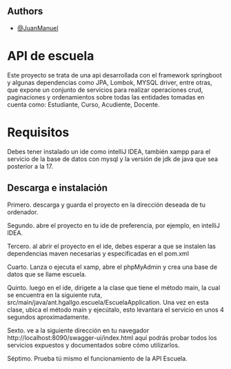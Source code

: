 
## Authors

- [@JuanManuel](https://github.com/devpuntonet25)

# API de escuela

Este proyecto se trata de una api desarrollada con el framework springboot y algunas dependencias como JPA, Lombok, MYSQL driver, entre otras, que expone un conjunto de servicios para realizar operaciones crud, paginaciones y ordenamientos sobre todas las entidades tomadas en cuenta como: Estudiante, Curso, Acudiente, Docente.

# Requisitos
Debes tener instalado un ide como intelliJ IDEA, también xampp para el servicio de la base de datos con mysql y la versión de jdk de java que sea posterior a la 17.


## Descarga e instalación

Primero. descarga y guarda el proyecto en la dirección deseada de tu ordenador. 

Segundo. abre el proyecto en tu ide de preferencia, por ejemplo, en intelliJ IDEA. 

Tercero. al abrir el proyecto en el ide, debes esperar a que se instalen las dependencias maven necesarias y especificadas en el pom.xml

Cuarto. Lanza o ejecuta el xamp, abre el phpMyAdmin y crea una base de datos que se llame escuela.

Quinto. luego en el ide, dirigete a la clase que tiene el método main, la cual se encuentra en la siguiente ruta, src/main/java/ant.hgallgo.escuela/EscuelaApplication. Una vez en esta clase, ubica el método main y ejecútalo, esto levantara el servicio en unos 4 segundos aproximadamente.

Sexto. ve a la siguiente dirección en tu navegador http://localhost:8090/swagger-ui/index.html aquí podrás probar todos los servicios expuestos y documentados sobre cómo utilizarlos.

Séptimo. Prueba tú mismo el funcionamiento de la API Escuela.

